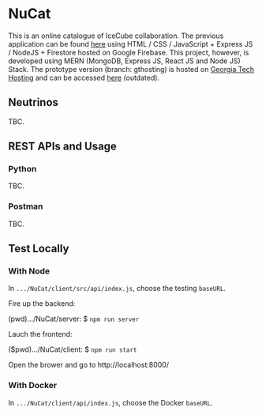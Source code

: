 # NuCat

This is an online catalogue of IceCube collaboration. The previous application can be found [here](https://neutrino-catalog.icecube.aq/main) using HTML / CSS / JavaScript + Express JS / NodeJS + Firestore hosted on Google Firebase. This project, however, is developed using MERN (MongoDB, Express JS, React JS and Node JS) Stack. The prototype version (branch: gthosting) is hosted on [Georgia Tech Hosting](https://hosting.gatech.edu) and can be accessed [here](https://cchen.nucat.gatech.edu) (outdated).

## Neutrinos
TBC.

## REST APIs and Usage
### Python
TBC.
### Postman
TBC.

## Test Locally
### With Node
In `.../NuCat/client/src/api/index.js`, choose the testing `baseURL`.

Fire up the backend:

(pwd).../NuCat/server: $ `npm run server`

Lauch the frontend:

($pwd).../NuCat/client: $ `npm run start`

Open the brower and go to http://localhost:8000/

### With Docker
In `.../NuCat/client/api/index.js`, choose the Docker `baseURL`.

